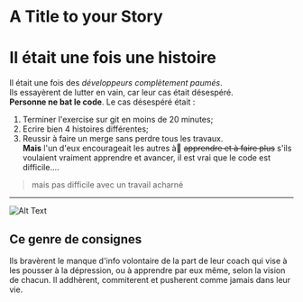 # A Title to your Story

# Il était une fois une histoire
Il était une fois des *développeurs complètement paumés*.  
Ils essayèrent de lutter en vain, car leur cas était désespéré.  
**Personne ne bat le code**. 
Le cas désespéré était : 
1. Terminer l'exercise sur git en moins de 20 minutes;
2. Ecrire bien 4 histoires différentes;
3. Reussir à faire un merge sans perdre tous les travaux.  
**Mais** l'un d'eux encourageait
les autres à ّ~~apprendre et à faire plus~~ s'ils voulaient vraiment apprendre et avancer, il est vrai que le code est difficile....

> mais pas difficile avec un travail acharné

---

![Alt Text](https://media.giphy.com/media/EBWstFSor1WRTMnCeU/giphy.gif)

## Ce genre de consignes
Ils bravèrent le manque d'info volontaire de la part de leur coach qui vise à les pousser à la dépression, ou à apprendre par eux même, selon la vision de chacun. Il addhèrent, commiterent et pusherent comme jamais dans leur vie.
